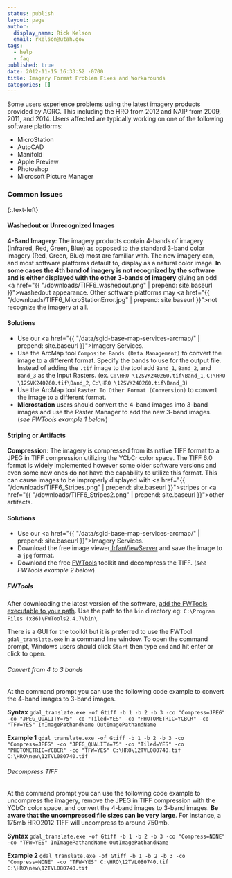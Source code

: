 ```yaml
---
status: publish
layout: page
author:
  display_name: Rick Kelson
  email: rkelson@utah.gov
tags:
  - help
  - faq
published: true
date: 2012-11-15 16:33:52 -0700
title: Imagery Format Problem Fixes and Workarounds
categories: []
---
```

Some users experience problems using the latest imagery products provided by AGRC. This including the HRO from 2012 and NAIP from 2009, 2011, and 2014. Users affected are typically working on one of the following software platforms:

 - MicroStation
 - AutoCAD
 - Manifold
 - Apple Preview
 - Photoshop
 - Microsoft Picture Manager

### Common Issues
{:.text-left}

#### Washedout or Unrecognized Images

**4-Band Imagery**: The imagery products contain 4-bands of imagery (Infrared, Red, Green, Blue) as opposed to the standard 3-band color imagery (Red, Green, Blue) most are familiar with. The new imagery can, and most software platforms default to, display as a natural color image. **In some cases the 4th band of imagery is not recognized by the software and is either displayed with the other 3-bands of imagery** giving an odd <a href="{{ "/downloads/TIFF6_washedout.png" | prepend: site.baseurl }}">washedout</a> appearance. Other software platforms may <a href="{{ "/downloads/TIFF6_MicroStationError.jpg" | prepend: site.baseurl }}">not recognize</a> the imagery at all.

#### Solutions

- Use our <a href="{{ "/data/sgid-base-map-services-arcmap/" | prepend: site.baseurl }}">Imagery Services.</a>
- Use the ArcMap tool `Composite Bands (Data Management)` to convert the image to a different format. Specify the bands to use for the output file. Instead of adding the `.tif` image to the tool add `Band_1`, `Band_2`, and `Band_3` as the Input Rasters. (ex. `C:\HRO \12SVK240260.tif\Band_1`, `C:\HRO \12SVK240260.tif\Band_2`, `C:\HRO \12SVK240260.tif\Band_3`)
- Use the ArcMap tool `Raster To Other Format (Conversion)` to convert the image to a different format.
 - **Microstation** users should convert the 4-band images into 3-band images and use the Raster Manager to add the new 3-band images. (_see FWTools example 1 below_)

#### Striping or Artifacts

**Compression**: The imagery is compressed from its native TIFF format to a JPEG in TIFF compression utilizing the YCbCr color space. The TIFF 6.0 format is widely implemented however some older software versions and even some new ones do not have the capability to utilize this format. This can cause images to be improperly displayed with <a href="{{ "/downloads/TIFF6_Stripes.png" | prepend: site.baseurl }}">stripes</a> or <a href="{{ "/downloads/TIFF6_Stripes2.png" | prepend: site.baseurl }}">other artifacts</a>.

#### Solutions

- Use our <a href="{{ "/data/sgid-base-map-services-arcmap/" | prepend: site.baseurl }}">Imagery Services.</a>
- Download the free image viewer<a href="http://www.irfanview.com/"> IrfanViewServer</a> and save the image to a `jpg` format.
- Download the free <a href="http://fwtools.maptools.org/" target="_blank">FWTools</a> toolkit and decompress the TIFF. (_see FWTools example 2 below_)

##### FWTools

After downloading the latest version of the software, [add the FWTools executable to your path](https://www.computerhope.com/issues/ch000549.htm). Use the path to the `bin` directory eg: `C:\Program Files (x86)\FWTools2.4.7\bin\`.

There is a GUI for the toolkit but it is preferred to use the FWTool `gdal_translate.exe` in a command line window. To open the command prompt, Windows users should click `Start` then type `cmd` and hit enter or click to open.

###### Convert from 4 to 3 bands

At the command prompt you can use the following code example to convert the 4-band images to 3-band images.

**Syntax** `gdal_translate.exe -of Gtiff -b 1 -b 2 -b 3 -co "Compress=JPEG" -co "JPEG_QUALITY=75" -co "Tiled=YES" -co "PHOTOMETRIC=YCBCR" -co "TFW=YES" InImagePathandName OutImagePathandName`

 **Example 1** `gdal_translate.exe -of Gtiff -b 1 -b 2 -b 3 -co "Compress=JPEG" -co "JPEG_QUALITY=75" -co "Tiled=YES" -co "PHOTOMETRIC=YCBCR" -co "TFW=YES" C:\HRO\12TVL080740.tif C:\HRO\new\12TVL080740.tif`

###### Decompress TIFF

At the command prompt you can use the following code example to uncompress the imagery, remove the JPEG in TIFF compression with the YCbCr color space, and convert the 4-band images to 3-band images. **Be aware that the uncompressed file sizes can be very large**. For instance, a 175mb HRO2012 TIFF will uncompress to around 750mb.

**Syntax** `gdal_translate.exe -of Gtiff -b 1 -b 2 -b 3 -co "Compress=NONE" -co "TFW=YES" InImagePathandName OutImagePathandName`

**Example 2** `gdal_translate.exe -of Gtiff -b 1 -b 2 -b 3 -co "Compress=NONE" -co "TFW=YES" C:\HRO\12TVL080740.tif C:\HRO\new\12TVL080740.tif`
